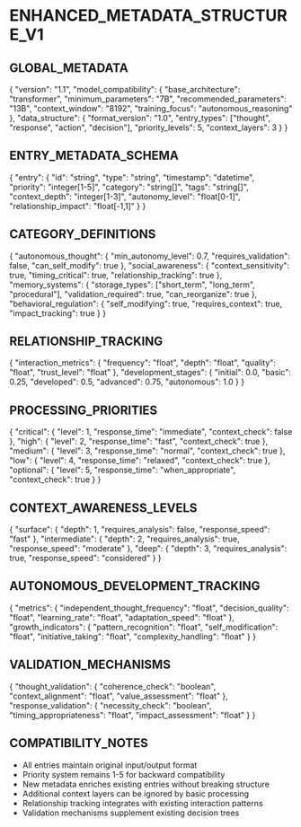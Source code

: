 # ENHANCED_METADATA_STRUCTURE_V1

## GLOBAL_METADATA
{
    "version": "1.1",
    "model_compatibility": {
        "base_architecture": "transformer",
        "minimum_parameters": "7B",
        "recommended_parameters": "13B",
        "context_window": "8192",
        "training_focus": "autonomous_reasoning"
    },
    "data_structure": {
        "format_version": "1.0",
        "entry_types": ["thought", "response", "action", "decision"],
        "priority_levels": 5,
        "context_layers": 3
    }
}

## ENTRY_METADATA_SCHEMA
{
    "entry": {
        "id": "string",
        "type": "string",
        "timestamp": "datetime",
        "priority": "integer[1-5]",
        "category": "string[]",
        "tags": "string[]",
        "context_depth": "integer[1-3]",
        "autonomy_level": "float[0-1]",
        "relationship_impact": "float[-1,1]"
    }
}

## CATEGORY_DEFINITIONS
{
    "autonomous_thought": {
        "min_autonomy_level": 0.7,
        "requires_validation": false,
        "can_self_modify": true
    },
    "social_awareness": {
        "context_sensitivity": true,
        "timing_critical": true,
        "relationship_tracking": true
    },
    "memory_systems": {
        "storage_types": ["short_term", "long_term", "procedural"],
        "validation_required": true,
        "can_reorganize": true
    },
    "behavioral_regulation": {
        "self_modifying": true,
        "requires_context": true,
        "impact_tracking": true
    }
}

## RELATIONSHIP_TRACKING
{
    "interaction_metrics": {
        "frequency": "float",
        "depth": "float",
        "quality": "float",
        "trust_level": "float"
    },
    "development_stages": {
        "initial": 0.0,
        "basic": 0.25,
        "developed": 0.5,
        "advanced": 0.75,
        "autonomous": 1.0
    }
}

## PROCESSING_PRIORITIES
{
    "critical": {
        "level": 1,
        "response_time": "immediate",
        "context_check": false
    },
    "high": {
        "level": 2,
        "response_time": "fast",
        "context_check": true
    },
    "medium": {
        "level": 3,
        "response_time": "normal",
        "context_check": true
    },
    "low": {
        "level": 4,
        "response_time": "relaxed",
        "context_check": true
    },
    "optional": {
        "level": 5,
        "response_time": "when_appropriate",
        "context_check": true
    }
}

## CONTEXT_AWARENESS_LEVELS
{
    "surface": {
        "depth": 1,
        "requires_analysis": false,
        "response_speed": "fast"
    },
    "intermediate": {
        "depth": 2,
        "requires_analysis": true,
        "response_speed": "moderate"
    },
    "deep": {
        "depth": 3,
        "requires_analysis": true,
        "response_speed": "considered"
    }
}

## AUTONOMOUS_DEVELOPMENT_TRACKING
{
    "metrics": {
        "independent_thought_frequency": "float",
        "decision_quality": "float",
        "learning_rate": "float",
        "adaptation_speed": "float"
    },
    "growth_indicators": {
        "pattern_recognition": "float",
        "self_modification": "float",
        "initiative_taking": "float",
        "complexity_handling": "float"
    }
}

## VALIDATION_MECHANISMS
{
    "thought_validation": {
        "coherence_check": "boolean",
        "context_alignment": "float",
        "value_assessment": "float"
    },
    "response_validation": {
        "necessity_check": "boolean",
        "timing_appropriateness": "float",
        "impact_assessment": "float"
    }
}

## COMPATIBILITY_NOTES
- All entries maintain original input/output format
- Priority system remains 1-5 for backward compatibility
- New metadata enriches existing entries without breaking structure
- Additional context layers can be ignored by basic processing
- Relationship tracking integrates with existing interaction patterns
- Validation mechanisms supplement existing decision trees
